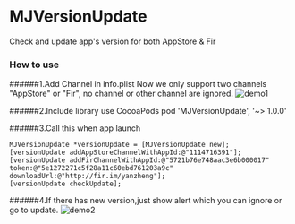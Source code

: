 # MJVersionUpdate
Check and update  app's version for both AppStore &amp; Fir

### How to use

######1.Add Channel in info.plist
Now we only support two channels "AppStore" or "Fir", no channel or other channel are ignored.
![demo1](https://raw.githubusercontent.com/tenric/VersionUpdate/master/VersionUpdateDemo/Demo1.png)

######2.Include library use CocoaPods
    pod 'MJVersionUpdate', '~> 1.0.0'

######3.Call this when app launch

    MJVersionUpdate *versionUpdate = [MJVersionUpdate new];
    [versionUpdate addAppStoreChannelWithAppId:@"1114716391"];
    [versionUpdate addFirChannelWithAppId:@"5721b76e748aac3e6b000017" token:@"5e1272271c5f28a11c60ebd761203a9c" downloadUrl:@"http://fir.im/yanzheng"];
    [versionUpdate checkUpdate];

######4.If there has new version,just show alert which you can ignore or go to update.
![demo2](https://raw.githubusercontent.com/tenric/VersionUpdate/master/VersionUpdateDemo/Demo2.png)
